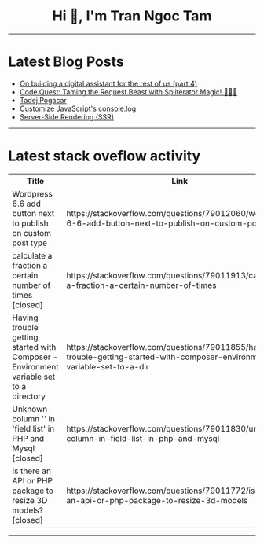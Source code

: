 <h1 align="center">Hi 👋, I'm Tran Ngoc Tam</h1>

---

# Latest Blog Posts 
<!-- BLOG-POST-LIST:START -->
- [On building a digital assistant for the rest of us &lpar;part 4&rpar;](https://dev.to/tkuenneth/on-building-a-digital-assistant-for-the-rest-of-us-part-4-5a5p)
- [Code Quest: Taming the Request Beast with Spliterator Magic! 🧙‍♂️✨](https://dev.to/meenachan101/code-quest-taming-the-request-beast-with-spliterator-magic-290m)
- [Tadej Pogacar](https://dev.to/frbeltran1511/tadej-pogacar-m80)
- [Customize JavaScript&#39;s console.log](https://dev.to/rokobuljan/customize-javascripts-consolelog-4d2b)
- [Server-Side Rendering &lpar;SSR&rpar;](https://dev.to/nozibul_islam_113b1d5334f/server-side-rendering-ssr-3fdc)
<!-- BLOG-POST-LIST:END -->

---

# Latest stack oveflow activity
<table>
  <tr><th>Title</th><th>Link</th></tr>
  <!-- STACKOVERFLOW:START --><tr><td>Wordpress 6.6 add button next to publish on custom post type</td><td>https://stackoverflow.com/questions/79012060/wordpress-6-6-add-button-next-to-publish-on-custom-post-type</td></tr><tr><td>calculate a fraction a certain number of times [closed]</td><td>https://stackoverflow.com/questions/79011913/calculate-a-fraction-a-certain-number-of-times</td></tr><tr><td>Having trouble getting started with Composer - Environment variable set to a directory</td><td>https://stackoverflow.com/questions/79011855/having-trouble-getting-started-with-composer-environment-variable-set-to-a-dir</td></tr><tr><td>Unknown column &#39;&#39; in &#39;field list&#39; in PHP and Mysql [closed]</td><td>https://stackoverflow.com/questions/79011830/unknown-column-in-field-list-in-php-and-mysql</td></tr><tr><td>Is there an API or PHP package to resize 3D models? [closed]</td><td>https://stackoverflow.com/questions/79011772/is-there-an-api-or-php-package-to-resize-3d-models</td></tr><!-- STACKOVERFLOW:END -->
</table>

---


